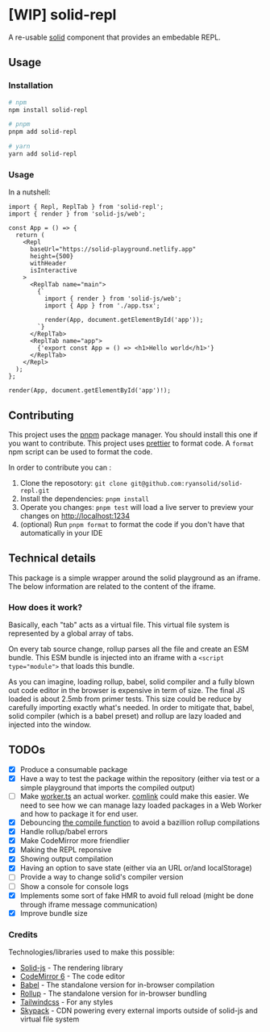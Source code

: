 # [WIP] solid-repl

A re-usable [solid](https://github.com/ryansolid/solid) component that provides an embedable REPL.

## Usage

### Installation

```bash
# npm
npm install solid-repl

# pnpm
pnpm add solid-repl

# yarn
yarn add solid-repl
```

### Usage

In a nutshell:

```tsx
import { Repl, ReplTab } from 'solid-repl';
import { render } from 'solid-js/web';

const App = () => {
  return (
    <Repl
      baseUrl="https://solid-playground.netlify.app"
      height={500}
      withHeader
      isInteractive
    >
      <ReplTab name="main">
        {`
          import { render } from 'solid-js/web';
          import { App } from './app.tsx';
          
          render(App, document.getElementById('app'));
        `}
      </ReplTab>
      <ReplTab name="app">
        {'export const App = () => <h1>Hello world</h1>'}
      </ReplTab>
    </Repl>
  );
};

render(App, document.getElementById('app')!);
```

## Contributing

This project uses the [pnpm](https://pnpm.js.org/) package manager. You should install this one if you want to contribute.
This project uses [prettier](https://prettier.io/) to format code. A `format` npm script can be used to format the code.

In order to contribute you can :

1. Clone the reposotory: `git clone git@github.com:ryansolid/solid-repl.git`
2. Install the dependencies: `pnpm install`
3. Operate you changes: `pnpm test` will load a live server to preview your changes on [http://localhost:1234](http://localhost:1234)
4. (optional) Run `pnpm format` to format the code if you don't have that automatically in your IDE

## Technical details

This package is a simple wrapper around the solid playground as an iframe.
The below information are related to the content of the iframe.

### How does it work?

Basically, each "tab" acts as a virtual file. This virtual file system is represented by a global array of tabs.

On every tab source change, rollup parses all the file and create an ESM bundle. This ESM bundle is injected into an iframe with a `<script type="module">` that loads this bundle.

As you can imagine, loading rollup, babel, solid compiler and a fully blown out code editor in the browser is expensive in term of size. The final JS loaded is about 2.5mb from primer tests. This size could be reduce by carefully importing exactly what's needed.
In order to mitigate that, babel, solid compiler (which is a babel preset) and rollup are lazy loaded and injected into the window.

## TODOs

- [x] Produce a consumable package
- [x] Have a way to test the package within the repository (either via test or a simple playground that imports the compiled output)
- [ ] Make [worker.ts](./src/worker.ts) an actual worker. [comlink](https://github.com/GoogleChromeLabs/comlink) could make this easier. We need to see how we can manage lazy loaded packages in a Web Worker and how to package it for end user.
- [x] Debouncing [the compile function](./src/solid-repl.tsx#L34) to avoid a bazillion rollup compilations
- [x] Handle rollup/babel errors
- [x] Make CodeMirror more friendlier
- [x] Making the REPL reponsive
- [x] Showing output compilation
- [x] Having an option to save state (either via an URL or/and localStorage)
- [ ] Provide a way to change solid's compiler version
- [ ] Show a console for console logs
- [x] Implements some sort of fake HMR to avoid full reload (might be done through iframe message communication)
- [x] Improve bundle size

### Credits

Technologies/libraries used to make this possible:

- [Solid-js](https://github.com/ryansolid/solid) - The rendering library
- [CodeMirror 6](https://codemirror.net/6) - The code editor
- [Babel](https://babeljs.io/docs/en/babel-standalone) - The standalone version for in-browser compilation
- [Rollup](https://rollupjs.org/) - The standalone version for in-browser bundling
- [Tailwindcss](https://tailwindcss.com/) - For any styles
- [Skypack](https://www.skypack.dev/) - CDN powering every external imports outside of solid-js and virtual file system
